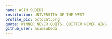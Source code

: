 ```yaml
---
name: ASIM SUBEDI
institution: UNIVERSITY OF THE WEST
profile_pic: octocat.png
quote: WINNER NEVER QUITS, QUITTER NEVER WINS
github_user: asimsubedi
---
```


